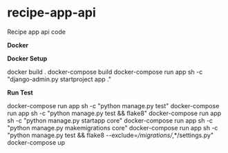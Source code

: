 # recipe-app-api
Recipe app api code

<b>Docker</b>

<b>Docker Setup</b>

docker build .
docker-compose build
docker-compose run app sh -c "django-admin.py startproject app ."

<b>Run Test</b>

docker-compose run app sh -c "python manage.py test"
docker-compose run app sh -c "python manage.py test && flake8"
docker-compose run app sh -c "python manage.py startapp core"
docker-compose run app sh -c "python manage.py makemigrations core"
docker-compose run app sh -c "python manage.py test && flake8 --exclude=*/migrations/*,*/settings.py"
docker-compose up